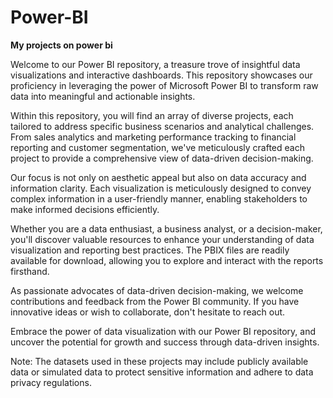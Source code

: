 # Power-BI

**My projects on power bi**


Welcome to our Power BI repository, a treasure trove of insightful data visualizations and interactive dashboards. This repository showcases our proficiency in leveraging the power of Microsoft Power BI to transform raw data into meaningful and actionable insights.

Within this repository, you will find an array of diverse projects, each tailored to address specific business scenarios and analytical challenges. From sales analytics and marketing performance tracking to financial reporting and customer segmentation, we've meticulously crafted each project to provide a comprehensive view of data-driven decision-making.

Our focus is not only on aesthetic appeal but also on data accuracy and information clarity. Each visualization is meticulously designed to convey complex information in a user-friendly manner, enabling stakeholders to make informed decisions efficiently.

Whether you are a data enthusiast, a business analyst, or a decision-maker, you'll discover valuable resources to enhance your understanding of data visualization and reporting best practices. The PBIX files are readily available for download, allowing you to explore and interact with the reports firsthand.

As passionate advocates of data-driven decision-making, we welcome contributions and feedback from the Power BI community. If you have innovative ideas or wish to collaborate, don't hesitate to reach out.

Embrace the power of data visualization with our Power BI repository, and uncover the potential for growth and success through data-driven insights.

Note: The datasets used in these projects may include publicly available data or simulated data to protect sensitive information and adhere to data privacy regulations.
